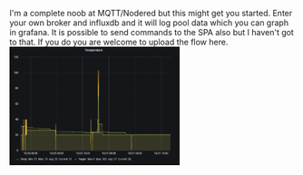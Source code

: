 I'm a complete noob at MQTT/Nodered but this might get you started. Enter your own broker and influxdb and it will log pool data which you can graph in grafana.
It is possible to send commands to the SPA also but I haven't got to that. If you do you are welcome to upload the flow here.<br>
<img src="./grafana.png" width="300"> 
